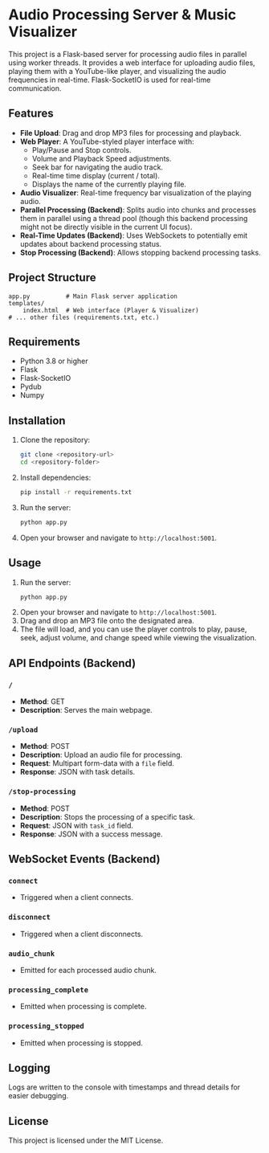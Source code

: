 # Audio Processing Server & Music Visualizer

This project is a Flask-based server for processing audio files in parallel using worker threads. It provides a web interface for uploading audio files, playing them with a YouTube-like player, and visualizing the audio frequencies in real-time. Flask-SocketIO is used for real-time communication.

## Features

- **File Upload**: Drag and drop MP3 files for processing and playback.
- **Web Player**: A YouTube-styled player interface with:
    - Play/Pause and Stop controls.
    - Volume and Playback Speed adjustments.
    - Seek bar for navigating the audio track.
    - Real-time time display (current / total).
    - Displays the name of the currently playing file.
- **Audio Visualizer**: Real-time frequency bar visualization of the playing audio.
- **Parallel Processing (Backend)**: Splits audio into chunks and processes them in parallel using a thread pool (though this backend processing might not be directly visible in the current UI focus).
- **Real-Time Updates (Backend)**: Uses WebSockets to potentially emit updates about backend processing status.
- **Stop Processing (Backend)**: Allows stopping backend processing tasks.

## Project Structure

```
app.py          # Main Flask server application
templates/
    index.html  # Web interface (Player & Visualizer)
# ... other files (requirements.txt, etc.)
```

## Requirements

- Python 3.8 or higher
- Flask
- Flask-SocketIO
- Pydub
- Numpy

## Installation

1. Clone the repository:
   ```bash
   git clone <repository-url>
   cd <repository-folder>
   ```

2. Install dependencies:
   ```bash
   pip install -r requirements.txt
   ```

3. Run the server:
   ```bash
   python app.py
   ```

4. Open your browser and navigate to `http://localhost:5001`.

## Usage

1. Run the server:
   ```bash
   python app.py
   ```
2. Open your browser and navigate to `http://localhost:5001`.
3. Drag and drop an MP3 file onto the designated area.
4. The file will load, and you can use the player controls to play, pause, seek, adjust volume, and change speed while viewing the visualization.

## API Endpoints (Backend)

### `/`
- **Method**: GET
- **Description**: Serves the main webpage.

### `/upload`
- **Method**: POST
- **Description**: Upload an audio file for processing.
- **Request**: Multipart form-data with a `file` field.
- **Response**: JSON with task details.

### `/stop-processing`
- **Method**: POST
- **Description**: Stops the processing of a specific task.
- **Request**: JSON with `task_id` field.
- **Response**: JSON with a success message.

## WebSocket Events (Backend)

### `connect`
- Triggered when a client connects.

### `disconnect`
- Triggered when a client disconnects.

### `audio_chunk`
- Emitted for each processed audio chunk.

### `processing_complete`
- Emitted when processing is complete.

### `processing_stopped`
- Emitted when processing is stopped.

## Logging

Logs are written to the console with timestamps and thread details for easier debugging.

## License

This project is licensed under the MIT License.